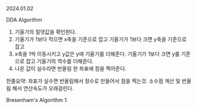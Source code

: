 2024.01.02

DDA Algorithm
1. 기울기의 절댓값을 확인한다.
2. 기울기가 1보다 작으면 x축을 기준으로 잡고
   기울기가 1보다 크면 y축을 기준으로 잡고 
3. x축을 1씩 이동시키고 y값은 y에 기울기를 더해준다. 
   기울기가 1보다 크면 y를 기준으로 잡고 기울기의 역수를 더해준다.
4. 나온 값이 실수라면 반올림 한 좌표에 점을 찍어준다.

한줄요약: 좌표가 실수면 반올림해서 정수로 만들어서 점을 찍는것.
소수점 계산 및 반올림 해서 연산속도가 오래걸린다.

Bresenham's Algorithm
1. 
